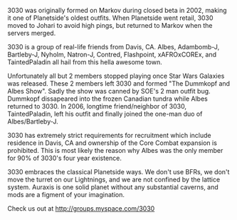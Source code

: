 3030 was originally formed on Markov during closed beta in 2002, making it one
of Planetside's oldest outfits. When Planetside went retail, 3030 moved to
Johari to avoid high pings, but returned to Markov when the servers merged.

3030 is a group of real-life friends from Davis, CA. Albes, Adambomb-J,
Bartleby-J, Nyholm, Natron-J, Contred, Flashpoint, xAFROxCOREx, and
TaintedPaladin all hail from this hella awesome town.

Unfortunately all but 2 members stopped playing once Star Wars Galaxies was
released. These 2 members left 3030 and formed "The Dummkopf and Albes Show".
Sadly the show was canned by SOE's 2 man outfit bug. Dummkopf dissapeared into
the frozen Canadian tundra while Albes returned to 3030. In 2006, longtime
friend/neighbor of 3030, TaintedPaladin, left his outfit and finally joined the
one-man duo of Albes/Bartleby-J.

3030 has extremely strict requirements for recruitment which include residence
in Davis, CA and ownership of the Core Combat expansion is prohibited. This is
most likely the reason why Albes was the only member for 90% of 3030's four year
existence.

3030 embraces the classical Planetside ways. We don't use BFRs, we don't move
the turret on our Lightnings, and we are not confined by the lattice system.
Auraxis is one solid planet without any substantial caverns, and mods are a
figment of your imagination.

Check us out at <http://groups.myspace.com/3030>
